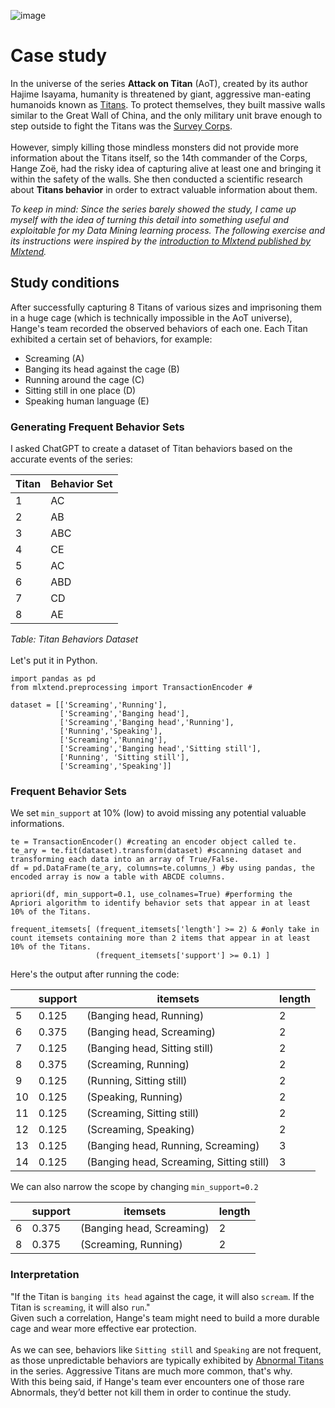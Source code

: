![image](https://github.com/user-attachments/assets/fd090d39-1b28-4317-9e2a-92f3cd62255b)
# Case study
In the universe of the series **Attack on Titan** (AoT), created by its author Hajime Isayama, humanity is threatened by giant, aggressive man-eating humanoids known as [Titans](https://attackontitan.fandom.com/wiki/Titan). To protect themselves, they built massive walls similar to the Great Wall of China, and the only military unit brave enough to step outside to fight the Titans was the [Survey Corps](https://attackontitan.fandom.com/wiki/Survey_Corps). </br>
</br>
However, simply killing those mindless monsters did not provide more information about the Titans itself, so the 14th commander of the Corps, Hange Zoë, had the risky idea of capturing alive at least one and bringing it within the safety of the walls. She then conducted a scientific research about **Titans behavior** in order to extract valuable information about them. 

_To keep in mind: Since the series barely showed the study, I came up myself with the idea of turning this detail into something useful and exploitable for my Data Mining learning process. The following exercise and its instructions were inspired by the [introduction to Mlxtend published by Mlxtend](https://rasbt.github.io/mlxtend/user_guide/frequent_patterns/apriori/#example-1-generating-frequent-itemsets)._

## Study conditions
After successfully capturing 8 Titans of various sizes and imprisoning them in a huge cage (which is technically impossible in the AoT universe), Hange's team recorded the observed behaviors of each one. Each Titan exhibited a certain set of behaviors, for example: </b>
- Screaming (A)
- Banging its head against the cage (B)
- Running around the cage (C)
- Sitting still in one place (D)
- Speaking human language (E) </b>

### Generating Frequent Behavior Sets
I asked ChatGPT to create a dataset of Titan behaviors based on the accurate events of the series:</b>

| Titan | Behavior Set  |
|-------|---------------|
| 1     | AC            |
| 2     | AB            |
| 3     | ABC           |
| 4     | CE            |
| 5     | AC            |
| 6     | ABD           |
| 7     | CD            |
| 8     | AE            |

*Table: Titan Behaviors Dataset* </br>
</br>
Let's put it in Python.
````
import pandas as pd
from mlxtend.preprocessing import TransactionEncoder #

dataset = [['Screaming','Running'],
           ['Screaming','Banging head'],
           ['Screaming','Banging head','Running'],
           ['Running','Speaking'],
           ['Screaming','Running'],
           ['Screaming','Banging head','Sitting still'],
           ['Running', 'Sitting still'],
           ['Screaming','Speaking']]
````
### Frequent Behavior Sets

We set `min_support` at 10% (low) to avoid missing any potential valuable informations.
````
te = TransactionEncoder() #creating an encoder object called te.
te_ary = te.fit(dataset).transform(dataset) #scanning dataset and transforming each data into an array of True/False.
df = pd.DataFrame(te_ary, columns=te.columns_) #by using pandas, the encoded array is now a table with ABCDE columns.

apriori(df, min_support=0.1, use_colnames=True) #performing the Apriori algorithm to identify behavior sets that appear in at least 10% of the Titans.

frequent_itemsets[ (frequent_itemsets['length'] >= 2) & #only take in count itemsets containing more than 2 items that appear in at least 10% of the Titans.
                   (frequent_itemsets['support'] >= 0.1) ]
````
Here's the output after running the code:

|        | support       |itemsets                                |length|
|------- |---------------|----------------------------------------|------|
| 5      | 0.125         |(Banging head, Running)                 |  2   |
| 6      | 0.375         |(Banging head, Screaming)               |  2   |
| 7      | 0.125         |(Banging head, Sitting still)           |  2   |
| 8      | 0.375         |(Screaming, Running)                    |  2   |
| 9      | 0.125         | (Running, Sitting still)               |  2   |
| 10     | 0.125         |(Speaking, Running)                     |  2   |
| 11     | 0.125         |(Screaming, Sitting still)              |  2   |
| 12     | 0.125         | (Screaming, Speaking)                  |   2  |
| 13     | 0.125         |(Banging head, Running, Screaming)      |   3  |
| 14     | 0.125         |(Banging head, Screaming, Sitting still)|   3  |

We can also narrow the scope by changing `min_support=0.2`

|        | support       |itemsets                                |length|
|------- |---------------|----------------------------------------|------|
| 6      | 0.375         |(Banging head, Screaming)               |  2   |
| 8      | 0.375         |(Screaming, Running)                    |  2   |

### Interpretation
"If the Titan is `banging its head` against the cage, it will also `scream`. If the Titan is `screaming`, it will also `run`." </br>
Given such a correlation, Hange's team might need to build a more durable cage and wear more effective ear protection. </br>
</br>
As we can see, behaviors like `Sitting still` and `Speaking` are not frequent, as those unpredictable behaviors are typically exhibited by [Abnormal Titans](https://attackontitan.fandom.com/wiki/Abnormal) in the series. Aggressive Titans are much more common, that's why.</br>
With this being said, if Hange's team ever encounters one of those rare Abnormals, they’d better not kill them in order to continue the study.

